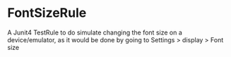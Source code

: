# FontSizeRule
 A Junit4 TestRule to do simulate changing the font size on a device/emulator, as it would be done by going to Settings > display > Font size
